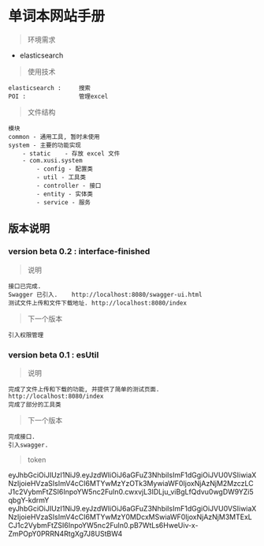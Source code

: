 # 单词本网站手册

> 环境需求

- elasticsearch 
> 使用技术

    elasticsearch :     搜索
    POI :               管理excel
> 文件结构

    模块
    common - 通用工具, 暂时未使用
    system - 主要的功能实现
        - static    - 存放 excel 文件
        - com.xusi.system
            - config - 配置类
            - util - 工具类
            - controller - 接口
            - entity - 实体类
            - service - 服务
            
               
## 版本说明

### version beta 0.2 : interface-finished
> 说明

    接口已完成.
    Swagger 已引入.    http://localhost:8080/swagger-ui.html
    测试文件上传和文件下载地址. http://localhost:8080/index
> 下一个版本

    引入权限管理
 
 ### version beta 0.1 : esUtil
 > 说明

    完成了文件上传和下载的功能, 并提供了简单的测试页面. http://localhost:8080/index
    完成了部分的工具类
    
 > 下一个版本

    完成接口.
    引入swagger.
    
 > token

eyJhbGciOiJIUzI1NiJ9.eyJzdWIiOiJ6aGFuZ3NhbiIsImF1dGgiOiJVU0VSIiwiaXNzIjoieHVzaSIsImV4cCI6MTYwMzYzOTk3MywiaWF0IjoxNjAzNjM2MzczLCJ1c2VybmFtZSI6InpoYW5nc2FuIn0.cwxvjL3IDLju_viBgLfQdvu0wgDW9YZi5qbgY-kdrmY
eyJhbGciOiJIUzI1NiJ9.eyJzdWIiOiJ6aGFuZ3NhbiIsImF1dGgiOiJVU0VSIiwiaXNzIjoieHVzaSIsImV4cCI6MTYwMzY0MDcxMSwiaWF0IjoxNjAzNjM3MTExLCJ1c2VybmFtZSI6InpoYW5nc2FuIn0.pB7WtLs6HweUiv-x-ZmPOpY0PRRN4RtgXg7J8UStBW4